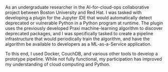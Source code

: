 As an undergraduate researcher in the AI-for-cloud-ops collaborative project between Boston University and Red Hat. I was tasked with developing a plugin for the Jupyter IDE that would automatically detect deprecated or vulnerable Python in a Python program at runtime. The plugin uses the previously developed Praxi machine-learning algorithm to discover deprecated packages, and I was specifically tasked to create a pipeline infrastructure that would periodically train the algorithm, and have the algorithm be available to developers as a ML-as-a-Service application.

To this end, I used Docker, CouchDB, and various other tools to develop a prototype pipeline. While not fully functional, my participation has improved my understanding of cloud computing and Python.
